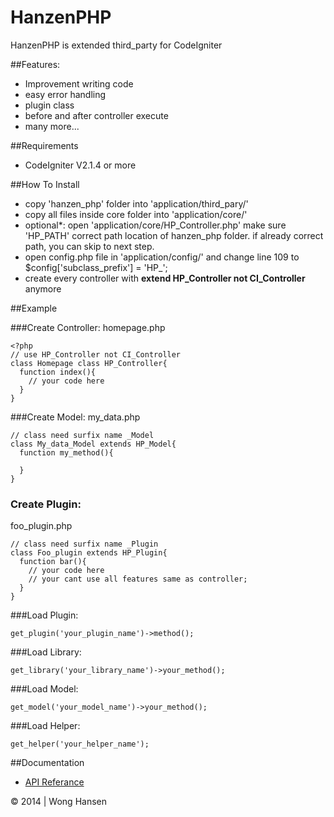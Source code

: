 HanzenPHP
=========
HanzenPHP is extended third_party for CodeIgniter

##Features:
- Improvement writing code
- easy error handling
- plugin class
- before and after controller execute
- many more...

##Requirements

- CodeIgniter V2.1.4 or more


##How To Install

- copy 'hanzen_php' folder into 'application/third_pary/'
- copy all files inside core folder into 'application/core/'
- optional*: open 'application/core/HP_Controller.php' make sure 'HP_PATH' correct path location of hanzen_php folder. if already correct path, you can skip to next step.
- open config.php file in 'application/config/' and change line 109 to $config['subclass_prefix'] = 'HP_';
- create every controller with <b>extend HP_Controller not CI_Controller</b> anymore


##Example

###Create Controller:
homepage.php
```
<?php
// use HP_Controller not CI_Controller
class Homepage class HP_Controller{
  function index(){
    // your code here
  }
}
```
###Create Model:
my_data.php
```
// class need surfix name _Model
class My_data_Model extends HP_Model{
  function my_method(){
  
  }
}
```

### Create Plugin:
foo_plugin.php
```
// class need surfix name _Plugin
class Foo_plugin extends HP_Plugin{
  function bar(){
    // your code here
    // your cant use all features same as controller;
  }
}
```
###Load Plugin:
```
get_plugin('your_plugin_name')->method();
```
###Load Library:
```
get_library('your_library_name')->your_method();
```

###Load Model:
```
get_model('your_model_name')->your_method();
```

###Load Helper:
```
get_helper('your_helper_name');
```

##Documentation
- <a href="http://www.rockbeat.web.id/api_reference/hanzenphp" >API Referance </a>

&copy; 2014 | Wong Hansen
